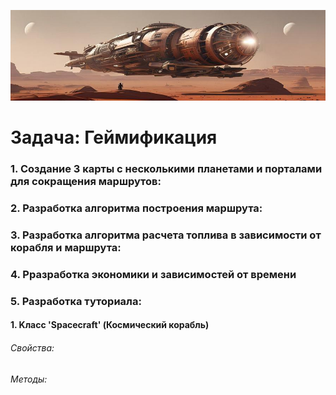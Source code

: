![Mars](/images/mars.jpg)
# Задача: Геймификация

### 1\. Создание 3 карты с несколькими планетами и порталами для сокращения маршрутов: 

### 2\. Разработка алгоритма построения маршрута: 

### З. Разработка алгоритма расчета топлива в зависимости от корабля и маршрута:

### 4\. Рразработка экономики и зависимостей от времени

### 5\. Разработка туториала:

#### 1\. Kлacc \'Spacecraft\' (Космический корабль) 
###### Свойства: 
###### Методы: 